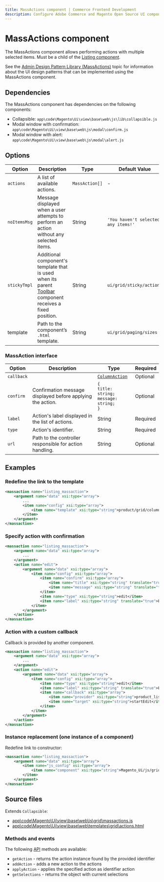 ```yaml
---
title: MassActions component | Commerce Frontend Development
description: Configure Adobe Commerce and Magento Open Source UI components and integrate them with other components.
---
```


# MassActions component

The MassActions component allows performing actions with multiple selected items. Must be a child of the [Listing component](listing-grid.md).

See the [Admin Design Pattern Library (MassActions)](https://developer.adobe.com/commerce/admin-developer/pattern-library/displaying-data/datatable/#mass-actions) topic for information about the UI design patterns that can be implemented using the MassActions component.

## Dependencies

The MassActions component has dependencies on the following components:

*  Collapsible: `app\code\Magento\Ui\view\base\web\js\lib\collapsible.js`
*  Modal window with confirmation: `app\code\Magento\Ui\view\base\web\js\modal\confirm.js`
*  Modal window with alert: `app\code\Magento\Ui\view\base\web\js\modal\alert.js`

## Options

| Option       | Description                                                                                                             | Type           | Default Value                      |
|--------------|-------------------------------------------------------------------------------------------------------------------------|----------------|------------------------------------|
| `actions`    | A list of available actions.                                                                                            | `MassAction[]` | -                                  |
| `noItemsMsg` | Message displayed when a user attempts to perform an action without any selected items.                                 | String         | `'You haven't selected any items!'` |
| `stickyTmpl` | Additional component's template that is used when its parent [Toolbar](toolbar.md) component receives a fixed position. | String         | `ui/grid/sticky/actions`           |
| template     | Path to the component’s `.html` template.                                                                               | String         | `ui/grid/paging/sizes`             |

### MassAction interface

| Option     | Description                                                | Type                                                       | Required |
|------------|------------------------------------------------------------|------------------------------------------------------------|----------|
| `callback` |                                                            | [`ColumnAction`](column.md#columnaction-interface)         | Optional |
| `confirm`  | Confirmation message displayed before applying the action. | `{`<br />`title: string;`<br />`message: string;`<br />`}` | Optional |
| `label`    | Action's label displayed in the list of actions.           | String                                                     | Required |
| `type`     | Action's identifier.                                       | String                                                     | Required |
| `url`      | Path to the controller responsible for action handling.    | String                                                     | Optional |

## Examples

### Redefine the link to the template

```xml
<massaction name="listing_massaction">
    <argument name="data" xsi:type="array">
        ...
        <item name="config" xsi:type="array">
            <item name="template" xsi:type="string">product/grid/columns/massactions</item>
        </item>
    </argument>
</massaction>
```

### Specify action with confirmation

```xml
<massaction name="listing_massaction">
    <argument name="data" xsi:type="array">
        ...
    </argument>
    <action name="edit">
        <argument name="data" xsi:type="array">
            <item name="config" xsi:type="array">
                <item name="confirm" xsi:type="array">
                    <item name="title" xsi:type="string" translate="true">Edit items</item>
                    <item name="message" xsi:type="string" translate="true">Are you sure you want to edit selected items?</item>
                </item>
                <item name="type" xsi:type="string">edit</item>
                <item name="label" xsi:type="string" translate="true">Edit</item>
            </item>
        </argument>
    </action>
</massaction>
```

### Action with a custom callback

Callback is provided by another component.

```xml
<massaction name="listing_massaction">
    <argument name="data" xsi:type="array">
        ...
    </argument>
    <action name="edit">
        <argument name="data" xsi:type="array">
            <item name="config" xsi:type="array">
                <item name="type" xsi:type="string">edit</item>
                <item name="label" xsi:type="string" translate="true">Edit</item>
                <item name="callback" xsi:type="array">
                    <item name="provider" xsi:type="string">product_listing.inline_editing</item>
                    <item name="target" xsi:type="string">startEdit</item>
                </item>
            </item>
        </argument>
    </action>
</massaction>
```

### Instance replacement (one instance of a component)

Redefine link to constructor:

```xml
<massaction name="listing_massaction">
    <argument name="data" xsi:type="array">
        <item name="js_config" xsi:type="array">
            <item name="component" xsi:type="string">Magento_Ui/js/grid/massactions</item>
        </item>
    </argument>
</massaction>
```

## Source files

Extends `Collapsible`:

*  [app\code\Magento\Ui\view\base\web\js\grid\massactions.js](https://github.com/magento/magento2/blob/2.4/app/code/Magento/Ui/view/base/web/js/grid/massactions.js)
*  [app\code\Magento\Ui\view\base\web\templates\grid\actions.html](https://github.com/magento/magento2/blob/2.4/app/code/Magento/Ui/view/base/web/templates/grid/actions.html)

### Methods and events

The following [API](https://glossary.magento.com/api) methods are available:

*  `getAction` - returns the action instance found by the provided identifier
*  `addAction` - adds a new action to the actions
*  `applyAction` - applies the specified action as identifier action
*  `getSelections` - returns the object with current selections
